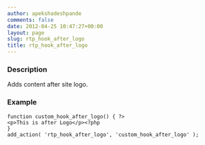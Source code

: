 ```yaml
---
author: apekshadeshpande
comments: false
date: 2012-04-25 10:47:27+00:00
layout: page
slug: rtp_hook_after_logo
title: rtp_hook_after_logo
---
```


### Description


Adds content after site logo.


### Example



    
    function custom_hook_after_logo() { ?>
    <p>This is after Logo</p><?php
    }
    add_action( 'rtp_hook_after_logo', 'custom_hook_after_logo' );

